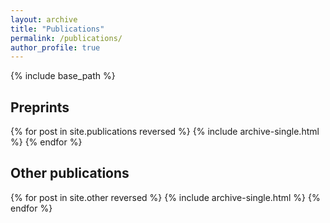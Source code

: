 ```yaml
---
layout: archive
title: "Publications"
permalink: /publications/
author_profile: true
---
```

{% include base_path %}

## Preprints
<div id="arxivfeed"></div>
<script type="text/javascript">
fetch('https://arxiv.org/a/paya_c_1.json')
  .then(response => response.json())
  .then(data => {
    // Reverse the entries for reverse numbering
    const entries = data.entries.reverse();
    let html = '<ol reversed>';
    entries.forEach((entry, idx) => {
      html += `<li>
        <h3>${entry.title}</h3>
        <p><a href="${entry.id}">arXiv link</a></p>
        <p>${entry.summary}</p>
      </li>`;
    });
    html += '</ol>';
    document.getElementById('arxivfeed').innerHTML = html;
  }); 
</script>

{% for post in site.publications reversed %}
  {% include archive-single.html %}
{% endfor %}

## Other publications

{% for post in site.other reversed %}
  {% include archive-single.html %}
{% endfor %}
